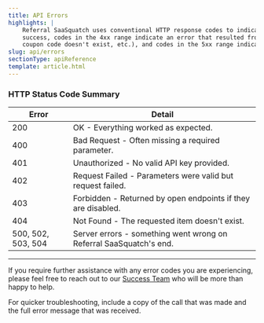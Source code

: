 ```yaml
---
title: API Errors
highlights: |
    Referral SaaSquatch uses conventional HTTP response codes to indicate success or failure of an API request. In general, codes in the 2xx range indicate
    success, codes in the 4xx range indicate an error that resulted from the provided information (e.g. a required parameter was missing, a
    coupon code doesn't exist, etc.), and codes in the 5xx range indicate an error with Referral SaaSquatch's servers.
slug: api/errors
sectionType: apiReference
template: article.html
---
```



### HTTP Status Code Summary

<table class="table">
<thead>
<tr>
    <th >
        Error
    </th>
    <th>
        Detail
    </th>
</tr>
</thead>
<tbody>
<tr>
    <td class="docs-monospace">200</td>
    <td>OK - Everything worked as expected.</td>
</tr>
<tr>
    <td class="docs-monospace">400</td>
    <td>Bad Request - Often missing a required parameter.</td>
</tr>
<tr>
    <td class="docs-monospace">401</td>
    <td>Unauthorized - No valid API key provided.</td>
</tr>
<tr>
    <td class="docs-monospace">402</td>
    <td>Request Failed - Parameters were valid but request failed.</td>
</tr>
<tr>
    <td class="docs-monospace">403</td>
    <td>Forbidden - Returned by open endpoints if they are disabled.</td>
</tr>
<tr>
    <td class="docs-monospace">404</td>
    <td>Not Found - The requested item doesn't exist.</td>
</tr>
<tr>
    <td class="docs-monospace">500, 502, 503, 504</td>
    <td>Server errors - something went wrong on Referral SaaSquatch's end.</td>
</tr>
</tbody>
</table>

---
If you require further assistance with any error codes you are experiencing, please feel free to reach out to our [Success Team](mailto:success@referralsaasquatch.com) who will be more than happy to help.<p>
For quicker troubleshooting, include a copy of the call that was made and the full error message that was received.
